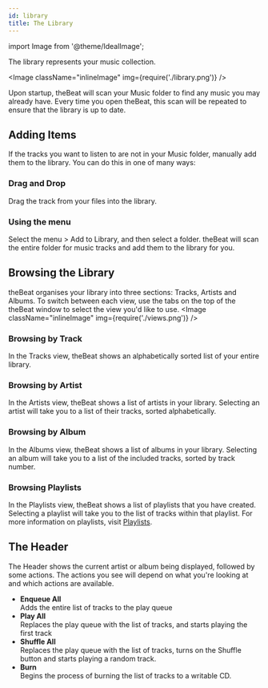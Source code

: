 ```yaml
---
id: library
title: The Library
---
```


import Image from '@theme/IdealImage';

The library represents your music collection.

<Image className="inlineImage" img={require('./library.png')} />

Upon startup, theBeat will scan your Music folder to find any music you may already have. Every time you open theBeat, this scan will be repeated to ensure that the library is up to date.

## Adding Items

If the tracks you want to listen to are not in your Music folder, manually add them to the library. You can do this in one of many ways:

### Drag and Drop

Drag the track from your files into the library.

### Using the menu

Select the menu > Add to Library, and then select a folder. theBeat will scan the entire folder for music tracks and add them to the library for you.

## Browsing the Library

theBeat organises your library into three sections: Tracks, Artists and Albums. To switch between each view, use the tabs on the top of the theBeat window to select the view you'd like to use.
<Image className="inlineImage" img={require('./views.png')} />

### Browsing by Track

In the Tracks view, theBeat shows an alphabetically sorted list of your entire library.

### Browsing by Artist

In the Artists view, theBeat shows a list of artists in your library. Selecting an artist will take you to a list of their tracks, sorted alphabetically.

### Browsing by Album

In the Albums view, theBeat shows a list of albums in your library. Selecting an album will take you to a list of the included tracks, sorted by track number.

### Browsing Playlists

In the Playlists view, theBeat shows a list of playlists that you have created. Selecting a playlist will take you to the list of tracks within that playlist. For more information on playlists, visit [Playlists](playlists).

## The Header

The Header shows the current artist or album being displayed, followed by some actions. The actions you see will depend on what you're looking at and which actions are available.

- **Enqueue All**<br />
  Adds the entire list of tracks to the play queue
- **Play All**<br />
  Replaces the play queue with the list of tracks, and starts playing the first track
- **Shuffle All**<br />
  Replaces the play queue with the list of tracks, turns on the Shuffle button and starts playing a random track.
- **Burn**<br />
  Begins the process of burning the list of tracks to a writable CD.